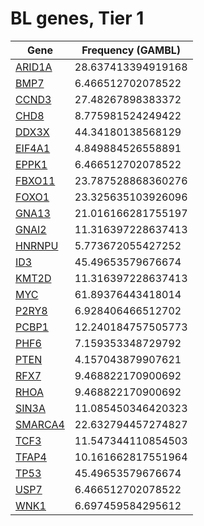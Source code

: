 # BL genes, Tier 1
| Gene | Frequency (GAMBL) 
| ------ | ---- |
| [ARID1A](ARID1A) | 28.637413394919168 |
| [BMP7](BMP7) | 6.466512702078522 |
| [CCND3](CCND3) | 27.48267898383372 |
| [CHD8](CHD8) | 8.775981524249422 |
| [DDX3X](DDX3X) | 44.34180138568129 |
| [EIF4A1](EIF4A1) | 4.849884526558891 |
| [EPPK1](EPPK1) | 6.466512702078522 |
| [FBXO11](FBXO11) | 23.787528868360276 |
| [FOXO1](FOXO1) | 23.325635103926096 |
| [GNA13](GNA13) | 21.016166281755197 |
| [GNAI2](GNAI2) | 11.316397228637413 |
| [HNRNPU](HNRNPU) | 5.773672055427252 |
| [ID3](ID3) | 45.49653579676674 |
| [KMT2D](KMT2D) | 11.316397228637413 |
| [MYC](MYC) | 61.89376443418014 |
| [P2RY8](P2RY8) | 6.928406466512702 |
| [PCBP1](PCBP1) | 12.240184757505773 |
| [PHF6](PHF6) | 7.159353348729792 |
| [PTEN](PTEN) | 4.157043879907621 |
| [RFX7](RFX7) | 9.468822170900692 |
| [RHOA](RHOA) | 9.468822170900692 |
| [SIN3A](SIN3A) | 11.085450346420323 |
| [SMARCA4](SMARCA4) | 22.632794457274827 |
| [TCF3](TCF3) | 11.547344110854503 |
| [TFAP4](TFAP4) | 10.161662817551964 |
| [TP53](TP53) | 45.49653579676674 |
| [USP7](USP7) | 6.466512702078522 |
| [WNK1](WNK1) | 6.697459584295612 |
